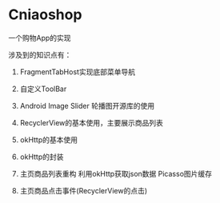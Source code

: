 # Cniaoshop

一个购物App的实现

涉及到的知识点有：

1. FragmentTabHost实现底部菜单导航

2. 自定义ToolBar

3. Android Image Slider 轮播图开源库的使用

4. RecyclerView的基本使用，主要展示商品列表

5. okHttp的基本使用 

6. okHttp的封装

6. 主页商品列表重构 利用okHttp获取json数据 Picasso图片缓存

7. 主页商品点击事件(RecyclerView的点击)
